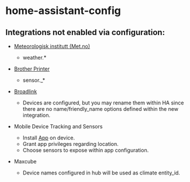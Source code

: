 # home-assistant-config

## Integrations not enabled via configuration:

* [Meteorologisk institutt (Met.no)](https://www.home-assistant.io/integrations/met/)
    * weather.*


* [Brother Printer](https://www.home-assistant.io/integrations/brother/)
    * sensor.<printer>_*

  
* [Broadlink](https://www.home-assistant.io/integrations/broadlink/)
    * Devices are configured, but you may rename them within HA since there are no 
      name/friendly_name options defined within the new integration.
      

* Mobile Device Tracking and Sensors
    * Install [App](https://play.google.com/store/apps/details?id=io.homeassistant.companion.android&hl=de&gl=US) on device.
    * Grant app privileges regarding location.
    * Choose sensors to expose within app configuration.
    
* Maxcube
    * Device names configured in hub will be used as climate entity_id.